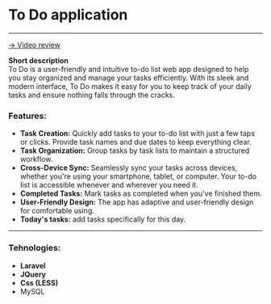 # To Do application
___

[-> Video review](https://www.youtube.com/watch?v=2vaDnV7NNvE&t=10s&ab_channel=DeProg)

**Short description**  
To Do is a user-friendly and intuitive to-do list web app designed to help you stay organized and manage your tasks efficiently. With its sleek and modern interface, To Do makes it easy for you to keep track of your daily tasks and ensure nothing falls through the cracks.

### Features:
+ **Task Creation:** Quickly add tasks to your to-do list with just a few taps or clicks. Provide task names and due dates to keep everything clear.
+ **Task Organization:** Group tasks by task lists to maintain a structured workflow. 
+ **Cross-Device Sync:** Seamlessly sync your tasks across devices, whether you're using your smartphone, tablet, or computer. Your to-do list is accessible whenever and wherever you need it.
+ **Completed Tasks:** Mark tasks as completed when you've finished them.
+ **User-Friendly Design:** The app has adaptive and user-friendly design for comfortable using.
+ **Today's tasks:** add tasks specifically for this day.

___

### Tehnologies:
+ **Laravel**
+ **JQuery**
+ **Css (LESS)**
+ MySQL


